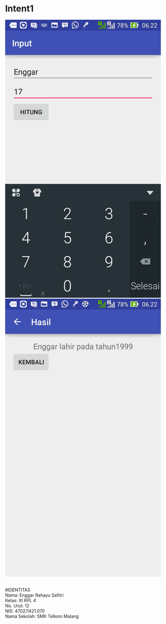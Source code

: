 # Intent1

![Screenshots](https://github.com/Enggarrahayu/Intent1/blob/master/Intent1.jpg)
<br>
![Screenshots](https://github.com/Enggarrahayu/Intent1/blob/master/Intent1b.jpg)
<br> <br>

#IDENTITAS <br>
Nama: Enggar Rahayu Safitri <br>
Kelas: XI RPL 4 <br>
No. Urut: 12 <br>
NIS: 4702/1421.070  <br>
Nama Sekolah: SMK Telkom Malang   <br>
